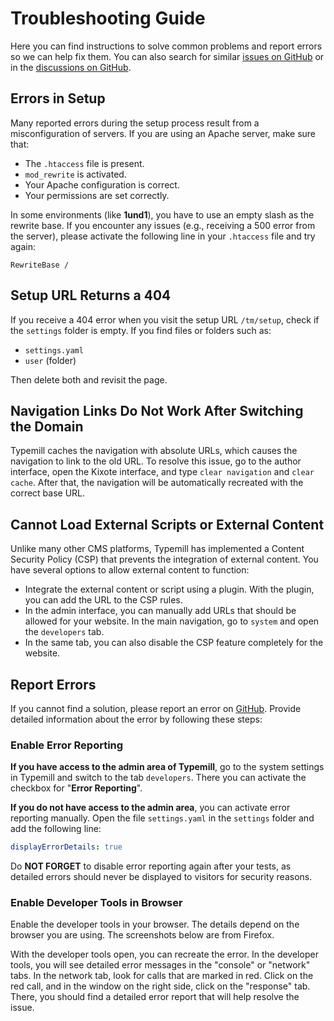#  Troubleshooting Guide

Here you can find instructions to solve common problems and report errors so we can help fix them. You can also search for similar [issues on GitHub](https://github.com/typemill/typemill/issues) or in the [discussions on GitHub](https://github.com/typemill/typemill/discussions).

## Errors in Setup

Many reported errors during the setup process result from a misconfiguration of servers. If you are using an Apache server, make sure that:

* The `.htaccess` file is present.
* `mod_rewrite` is activated.
* Your Apache configuration is correct.
* Your permissions are set correctly.

In some environments (like **1und1**), you have to use an empty slash as the rewrite base. If you encounter any issues (e.g., receiving a 500 error from the server), please activate the following line in your `.htaccess` file and try again:

```
RewriteBase /
```

## Setup URL Returns a 404

If you receive a 404 error when you visit the setup URL `/tm/setup`, check if the `settings` folder is empty. If you find files or folders such as:

* `settings.yaml`
* `user` (folder)

Then delete both and revisit the page.

## Navigation Links Do Not Work After Switching the Domain

Typemill caches the navigation with absolute URLs, which causes the navigation to link to the old URL. To resolve this issue, go to the author interface, open the Kixote interface, and type `clear navigation` and `clear cache`. After that, the navigation will be automatically recreated with the correct base URL.

## Cannot Load External Scripts or External Content

Unlike many other CMS platforms, Typemill has implemented a Content Security Policy (CSP) that prevents the integration of external content. You have several options to allow external content to function:

* Integrate the external content or script using a plugin. With the plugin, you can add the URL to the CSP rules.
* In the admin interface, you can manually add URLs that should be allowed for your website. In the main navigation, go to `system` and open the `developers` tab.
* In the same tab, you can also disable the CSP feature completely for the website.

## Report Errors

If you cannot find a solution, please report an error on [GitHub](https://github.com/typemill/typemill/issues). Provide detailed information about the error by following these steps: 

### Enable Error Reporting

**If you have access to the admin area of Typemill**, go to the system settings in Typemill and switch to the tab `developers`. There you can activate the checkbox for "**Error Reporting**".

**If you do not have access to the admin area**, you can activate error reporting manually. Open the file `settings.yaml` in the `settings` folder and add the following line:

```yaml
displayErrorDetails: true
```

Do **NOT FORGET** to disable error reporting again after your tests, as detailed errors should never be displayed to visitors for security reasons.

### Enable Developer Tools in Browser

Enable the developer tools in your browser. The details depend on the browser you are using. The screenshots below are from Firefox.

With the developer tools open, you can recreate the error. In the developer tools, you will see detailed error messages in the "console" or "network" tabs. In the network tab, look for calls that are marked in red. Click on the red call, and in the window on the right side, click on the "response" tab. There, you should find a detailed error report that will help resolve the issue.


